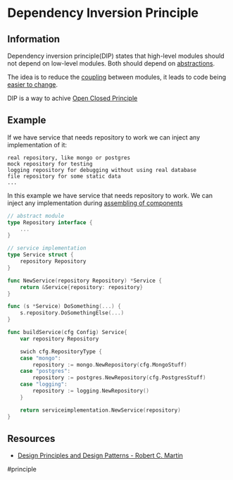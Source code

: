 # Dependency Inversion Principle

## Information
Dependency inversion principle(DIP) states that high-level modules should not depend on low-level modules. Both should depend on [abstractions](https://github.com/vimcki/design-principles/blob/master/Abstraction.md).

The idea is to reduce the [coupling](https://github.com/vimcki/design-principles/blob/master/Coupling.md) between modules, it leads to code being [easier to change](https://github.com/vimcki/design-principles/blob/master/Ready%20for%20Change.md).

DIP is a way to achive [Open Closed Principle](https://github.com/vimcki/design-principles/blob/master/Open%20Closed%20Principle.md)

## Example

If we have service that needs repository to work we can inject any implementation of it:
```
real repository, like mongo or postgres
mock repository for testing
logging repository for debugging without using real database
file repository for some static data
...
```

In this example we have service that needs repository to work. We can inject any implementation during [assembling of components](https://github.com/vimcki/design-principles/blob/master/Dependency%20Inversion%20Container.md)

```go
// abstract module
type Repository interface {
	...
}
```

```go
// service implementation
type Service struct {
	repository Repository
}

func NewService(repository Repository) *Service {
	return &Service{repository: repository}
}

func (s *Service) DoSomething(...) {
	s.repository.DoSomethingElse(...)
}
```

```go
func buildService(cfg Config) Service{
	var repository Repository

	swich cfg.RepositoryType {
	case "mongo":
		repository := mongo.NewRepository(cfg.MongoStuff)
	case "postgres":
		repository := postgres.NewRepository(cfg.PostgresStuff)
	case "logging":
		repository := logging.NewRepository()
	}

	return serviceimplementation.NewService(repository)
}

```

## Resources

- [Design Principles and Design Patterns - Robert C. Martin](http://staff.cs.utu.fi/~jounsmed/doos_06/material/DesignPrinciplesAndPatterns.pdf)

#principle
